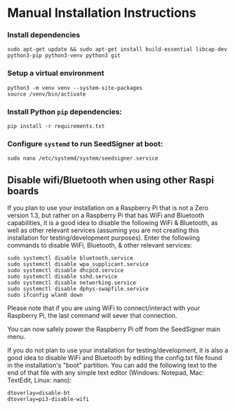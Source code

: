 # Manual Installation Instructions
### Install dependencies
```
sudo apt-get update && sudo apt-get install build-essential libcap-dev python3-pip python3-venv python3 git
```
### Setup a virtual environment
```
python3 -m venv venv --system-site-packages
source /venv/bin/activate
```

### Install Python `pip` dependencies:
```
pip install -r requirements.txt
```

### Configure `systemd` to run SeedSigner at boot:
```
sudo nano /etc/systemd/system/seedsigner.service
```

## Disable wifi/Bluetooth when using other Raspi boards
If you plan to use your installation on a Raspberry Pi that is not a Zero version 1.3, but rather on a Raspberry Pi that has WiFi and Bluetooth capabilities, it is a good idea to disable the following WiFi & Bluetooth, as well as other relevant services (assuming you are not creating this installation for testing/development purposes). Enter the followiing commands to disable WiFi, Bluetooth, & other relevant services:
```
sudo systemctl disable bluetooth.service
sudo systemctl disable wpa_supplicant.service
sudo systemctl disable dhcpcd.service
sudo systemctl disable sshd.service
sudo systemctl disable networking.service
sudo systemctl disable dphys-swapfile.service
sudo ifconfig wlan0 down
```
Please note that if you are using WiFi to connect/interact with your Raspberry Pi, the last command will sever that connection.

You can now safely power the Raspberry Pi off from the SeedSigner main menu.

If you do not plan to use your installation for testing/development, it is also a good idea to disable WiFi and Bluetooth by editing the config.txt file found in the installation's "boot" partition. You can add the following text to the end of that file with any simple text editor (Windows: Notepad, Mac: TextEdit, Linux: nano):
```
dtoverlay=disable-bt
dtoverlay=pi3-disable-wifi
```
